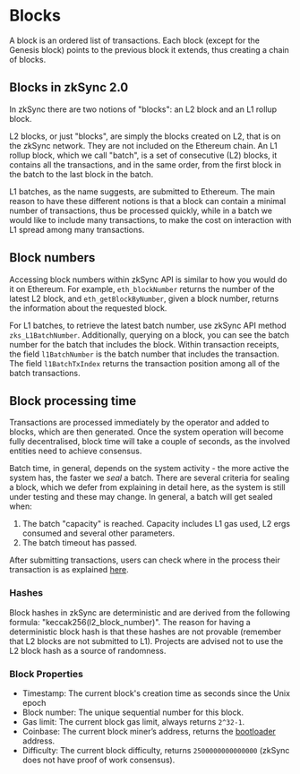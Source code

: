 # Blocks

A block is an ordered list of transactions. Each block (except for the Genesis block) points to the previous block it extends, thus creating a chain of blocks.

## Blocks in zkSync 2.0

In zkSync there are two notions of "blocks": an L2 block and an L1 rollup block.

L2 blocks, or just "blocks", are simply the blocks created on L2, that is on the zkSync network. They are not included on the Ethereum chain. An L1 rollup block, which we call "batch", is a set of 
consecutive (L2) blocks, it contains all the transactions, and in the same order, from the first block in the batch to the last block in the 
batch.

L1 batches, as the name suggests, are submitted to Ethereum. The main reason to have these different notions is that a block can 
contain a minimal number of transactions, thus be processed quickly, while in a batch we would like to include many transactions, to make 
the cost on interaction with L1 spread among many transactions.

## Block numbers

Accessing block numbers within zkSync API is similar to how you would do it on Ethereum. For example, `eth_blockNumber` returns the number 
of the latest L2 block, and `eth_getBlockByNumber`, given a block number, returns the information about the requested block.

For L1 batches, to retrieve the latest batch number, use zkSync API method `zks_L1BatchNumber`.
Additionally, querying on a block, you can see the batch number for the batch that includes the block. 
Within transaction receipts, the field `l1BatchNumber` is the batch number that includes the transaction.
The field `l1BatchTxIndex` returns the transaction position among all of the batch transactions.

## Block processing time

Transactions are processed immediately by the operator and added to blocks, which are then generated. Once the system operation will become 
fully decentralised, block time will take a couple of seconds, as the involved entities need to achieve consensus.

Batch time, in general, depends on the system activity - the more active the system has, the faster we <em>seal</em> a batch.
There are several criteria for sealing a block, which we defer from explaining in detail here, as the system is still under testing and 
these may change. 
In general, a batch will get sealed when:
1. The batch "capacity" is reached. Capacity includes L1 gas used, L2 ergs consumed and several other parameters. 
2. The batch timeout has passed.

After submitting transactions, users can check where in the process their transaction is as explained [here](../../fundamentals/zkSync.md#zksync-overview).

### Hashes

Block hashes in zkSync are deterministic and are derived from the following formula: "keccak256(l2_block_number)".
The reason for having a deterministic block hash is that these hashes are not provable (remember that L2 blocks are not submitted to L1). 
Projects are advised not to use the L2 block hash as a source of randomness.

### Block Properties
- Timestamp: The current block's creation time as seconds since the Unix epoch
- Block number: The unique sequential number for this block.
- Gas limit: The current block gas limit, always returns `2^32-1`.
- Coinbase:  The current block miner’s address, returns the [bootloader](../contracts/system-contracts.md#bootloader) address.
- Difficulty: The current block difficulty, returns `2500000000000000` (zkSync does not have proof of work consensus).
